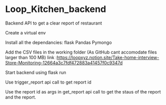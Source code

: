 # Loop_Kitchen_backend
Backend API to get a clear report of restaurant

Create a virtual env

Install all the dependancies: flask Pandas Pymongo

Add the CSV files in the working folder (As GitHub cant accomodate files larger than 100 MB)
link :https://loopxyz.notion.site/Take-home-interview-Store-Monitoring-12664a3c7fdf472883a41457f0c9347d

Start backend using flask run 

Use trigger_report api call to get report id 

Use the report id as args in get_report api call to get the staus of the report and the report.
